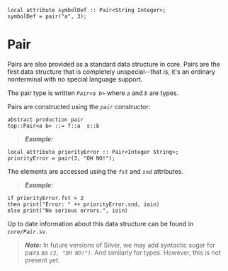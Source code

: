 
```
local attribute symbolDef :: Pair<String Integer>;
symbolDef = pair("a", 3);
```

# Pair #
Pairs are also provided as a standard data structure in core.  Pairs are the
first data structure that is completely unspecial--that is, it's an ordinary nonterminal with no special language support.

The pair type is written _`Pair<a b>`_ where _`a`_ and _`b`_ are
types.

Pairs are constructed using the _`pair`_ constructor:

```
abstract production pair
top::Pair<a b> ::= f::a  s::b
```

> _**Example:**_
```
local attribute priorityError :: Pair<Integer String>;
priorityError = pair(3, "OH NO!");
```


The elements are accessed using the _`fst`_ and _`snd`_ attributes.

> _**Example:**_
```
if priorityError.fst > 2
then print("Error: " ++ priorityError.snd, ioin)
else print("No serious errors.", ioin)
```

Up to date information about this data structure can be found in _`core/Pair.sv`_.

> _**Note:**_
> In future versions of Silver, we may add syntactic sugar for pairs as _`(3, "OH NO!")`_. And similarly for types.  However, this is not present yet.